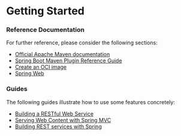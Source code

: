 # Getting Started

### Reference Documentation
For further reference, please consider the following sections:

* [Official Apache Maven documentation](https://maven.apache.org/guides/index.html)
* [Spring Boot Maven Plugin Reference Guide](https://docs.spring.io/spring-boot/docs/2.7.17.BUILD-SNAPSHOT/maven-plugin/reference/html/)
* [Create an OCI image](https://docs.spring.io/spring-boot/docs/2.7.17.BUILD-SNAPSHOT/maven-plugin/reference/html/#build-image)
* [Spring Web](https://docs.spring.io/spring-boot/docs/2.7.17.BUILD-SNAPSHOT/reference/htmlsingle/index.html#web)

### Guides
The following guides illustrate how to use some features concretely:

* [Building a RESTful Web Service](https://spring.io/guides/gs/rest-service/)
* [Serving Web Content with Spring MVC](https://spring.io/guides/gs/serving-web-content/)
* [Building REST services with Spring](https://spring.io/guides/tutorials/rest/)

